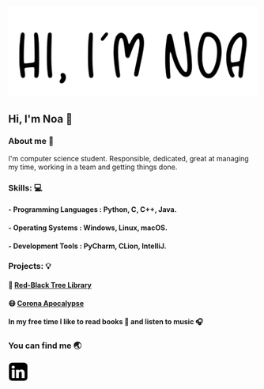 <img src="Images/noa.png">

## Hi, I'm Noa :wave:


### About me :pushpin:
I'm computer science student.
Responsible, dedicated, great at managing my time, working in a team and getting things done.

### Skills: :computer:
#### - **Programming Languages :** Python, C, C++, Java.
#### - **Operating Systems :** Windows, Linux, macOS.
#### - **Development Tools :**  PyCharm, CLion, IntelliJ.


### Projects: :bulb:
#### :deciduous_tree: [Red-Black Tree Library](https://github.com/noamoalem/RBTree)

#### :mask: [Corona Apocalypse](https://github.com/noamoalem/CoronaApocalypse)

#### In my free time I like to read books :closed_book: and listen to music :headphones:



### You can find me :earth_asia:
[<img src="Images/linkedin_icon.png" width="40" height="41" />](https://www.linkedin.com/in/noa-moalem-bb0750202/)
